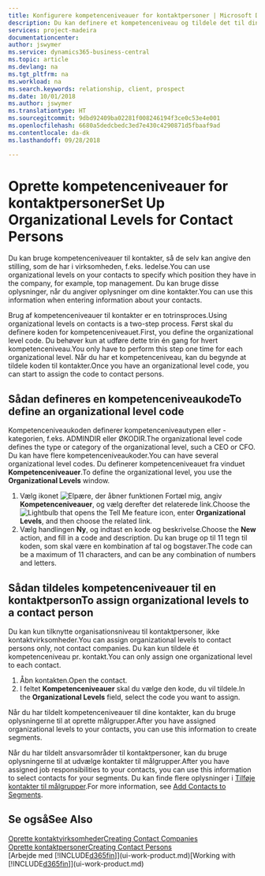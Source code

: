 ```yaml
---
title: Konfigurere kompetenceniveauer for kontaktpersoner | Microsoft Docs
description: Du kan definere et kompetenceniveau og tildele det til din kontakt for at angive vedkommendes stilling i hans eller hendes virksomhed, f.eks. ledelse.
services: project-madeira
documentationcenter: 
author: jswymer
ms.service: dynamics365-business-central
ms.topic: article
ms.devlang: na
ms.tgt_pltfrm: na
ms.workload: na
ms.search.keywords: relationship, client, prospect
ms.date: 10/01/2018
ms.author: jswymer
ms.translationtype: HT
ms.sourcegitcommit: 9dbd92409ba02281f008246194f3ce0c53e4e001
ms.openlocfilehash: 6680a5dedcbedc3ed7e430c4290871d5fbaaf9ad
ms.contentlocale: da-dk
ms.lasthandoff: 09/28/2018

---
```

# <a name="set-up-organizational-levels-for-contact-persons"></a><span data-ttu-id="f2bd7-103">Oprette kompetenceniveauer for kontaktpersoner</span><span class="sxs-lookup"><span data-stu-id="f2bd7-103">Set Up Organizational Levels for Contact Persons</span></span>
<span data-ttu-id="f2bd7-104">Du kan bruge kompetenceniveauer til kontakter, så de selv kan angive den stilling, som de har i virksomheden, f.eks. ledelse.</span><span class="sxs-lookup"><span data-stu-id="f2bd7-104">You can use organizational levels on your contacts to specify which position they have in the company, for example, top management.</span></span> <span data-ttu-id="f2bd7-105">Du kan bruge disse oplysninger, når du angiver oplysninger om dine kontakter.</span><span class="sxs-lookup"><span data-stu-id="f2bd7-105">You can use this information when entering information about your contacts.</span></span>

<span data-ttu-id="f2bd7-106">Brug af kompetenceniveauer til kontakter er en totrinsproces.</span><span class="sxs-lookup"><span data-stu-id="f2bd7-106">Using organizational levels on contacts is a two-step process.</span></span> <span data-ttu-id="f2bd7-107">Først skal du definere koden for kompetenceniveauet.</span><span class="sxs-lookup"><span data-stu-id="f2bd7-107">First, you define the organizational level code.</span></span> <span data-ttu-id="f2bd7-108">Du behøver kun at udføre dette trin én gang for hvert kompetenceniveau.</span><span class="sxs-lookup"><span data-stu-id="f2bd7-108">You only have to perform this step one time for each organizational level.</span></span> <span data-ttu-id="f2bd7-109">Når du har et kompetenceniveau, kan du begynde at tildele koden til kontakter.</span><span class="sxs-lookup"><span data-stu-id="f2bd7-109">Once you have an organizational level code, you can start to assign the code to contact persons.</span></span>

## <a name="to-define-an-organizational-level-code"></a><span data-ttu-id="f2bd7-110">Sådan defineres en kompetenceniveaukode</span><span class="sxs-lookup"><span data-stu-id="f2bd7-110">To define an organizational level code</span></span>
<span data-ttu-id="f2bd7-111">Kompetenceniveaukoden definerer kompetenceniveautypen eller -kategorien, f.eks. ADMINDIR eller ØKODIR.</span><span class="sxs-lookup"><span data-stu-id="f2bd7-111">The organizational level code defines the type or category of the organizational level, such a CEO  or CFO.</span></span> <span data-ttu-id="f2bd7-112">Du kan have flere kompetenceniveaukoder.</span><span class="sxs-lookup"><span data-stu-id="f2bd7-112">You can have several organizational level codes.</span></span> <span data-ttu-id="f2bd7-113">Du definerer kompetenceniveauet fra vinduet **Kompetenceniveauer**.</span><span class="sxs-lookup"><span data-stu-id="f2bd7-113">To define the organizational level, you use the **Organizational Levels** window.</span></span>

1. <span data-ttu-id="f2bd7-114">Vælg ikonet ![Elpære, der åbner funktionen Fortæl mig](media/ui-search/search_small.png "Fortæl mig, hvad du vil foretage dig"), angiv **Kompetenceniveauer**, og vælg derefter det relaterede link.</span><span class="sxs-lookup"><span data-stu-id="f2bd7-114">Choose the ![Lightbulb that opens the Tell Me feature](media/ui-search/search_small.png "Tell me what you want to do") icon, enter **Organizational Levels**, and then choose the related link.</span></span>
2. <span data-ttu-id="f2bd7-115">Vælg handlingen **Ny**, og indtast en kode og beskrivelse.</span><span class="sxs-lookup"><span data-stu-id="f2bd7-115">Choose the **New** action, and fill in a code and description.</span></span> <span data-ttu-id="f2bd7-116">Du kan bruge op til 11 tegn til koden, som skal være en kombination af tal og bogstaver.</span><span class="sxs-lookup"><span data-stu-id="f2bd7-116">The code can be a maximum of 11 characters, and can be any combination of numbers and letters.</span></span>

## <a name="to-assign-organizational-levels-to-a-contact-person"></a><span data-ttu-id="f2bd7-117">Sådan tildeles kompetenceniveauer til en kontaktperson</span><span class="sxs-lookup"><span data-stu-id="f2bd7-117">To assign organizational levels to a contact person</span></span>
<span data-ttu-id="f2bd7-118">Du kan kun tilknytte organisationsniveau til kontaktpersoner, ikke kontaktvirksomheder.</span><span class="sxs-lookup"><span data-stu-id="f2bd7-118">You can assign organizational levels to contact persons only, not contact companies.</span></span> <span data-ttu-id="f2bd7-119">Du kan kun tildele ét kompetenceniveau pr. kontakt.</span><span class="sxs-lookup"><span data-stu-id="f2bd7-119">You can only assign one organizational level to each contact.</span></span>

1. <span data-ttu-id="f2bd7-120">Åbn kontakten.</span><span class="sxs-lookup"><span data-stu-id="f2bd7-120">Open the contact.</span></span>
2. <span data-ttu-id="f2bd7-121">I feltet **Kompetenceniveauer** skal du vælge den kode, du vil tildele.</span><span class="sxs-lookup"><span data-stu-id="f2bd7-121">In the **Organizational Levels** field, select the code you want to assign.</span></span>

<span data-ttu-id="f2bd7-122">Når du har tildelt kompetenceniveauer til dine kontakter, kan du bruge oplysningerne til at oprette målgrupper.</span><span class="sxs-lookup"><span data-stu-id="f2bd7-122">After you have assigned organizational levels to your contacts, you can use this information to create segments.</span></span>

<span data-ttu-id="f2bd7-123">Når du har tildelt ansvarsområder til kontaktpersoner, kan du bruge oplysningerne til at udvælge kontakter til målgrupper.</span><span class="sxs-lookup"><span data-stu-id="f2bd7-123">After you have assigned job responsibilities to your contacts, you can use this information to select contacts for your segments.</span></span> <span data-ttu-id="f2bd7-124">Du kan finde flere oplysninger i [Tilføje kontakter til målgrupper](marketing-add-contact-segment.md).</span><span class="sxs-lookup"><span data-stu-id="f2bd7-124">For more information, see [Add Contacts to Segments](marketing-add-contact-segment.md).</span></span>

## <a name="see-also"></a><span data-ttu-id="f2bd7-125">Se også</span><span class="sxs-lookup"><span data-stu-id="f2bd7-125">See Also</span></span>
[<span data-ttu-id="f2bd7-126">Oprette kontaktvirksomheder</span><span class="sxs-lookup"><span data-stu-id="f2bd7-126">Creating Contact Companies</span></span>](marketing-create-contact-companies.md)  
[<span data-ttu-id="f2bd7-127">Oprette kontaktpersoner</span><span class="sxs-lookup"><span data-stu-id="f2bd7-127">Creating Contact Persons</span></span>](marketing-create-contact-persons.md)  
<span data-ttu-id="f2bd7-128">[Arbejde med [!INCLUDE[d365fin](includes/d365fin_md.md)]](ui-work-product.md)</span><span class="sxs-lookup"><span data-stu-id="f2bd7-128">[Working with [!INCLUDE[d365fin](includes/d365fin_md.md)]](ui-work-product.md)</span></span>  

